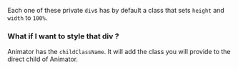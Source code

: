 Each one of these private `div`s has by default a class that sets `height` and `width` to `100%`.

### What if I want to style that div ?

Animator has the `childClassName`. It will add the class you will provide to the direct child of Animator.